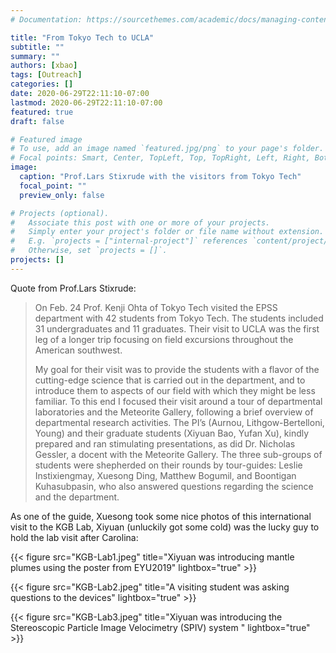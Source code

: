 ```yaml
---
# Documentation: https://sourcethemes.com/academic/docs/managing-content/

title: "From Tokyo Tech to UCLA"
subtitle: ""
summary: ""
authors: [xbao]
tags: [Outreach]
categories: []
date: 2020-06-29T22:11:10-07:00
lastmod: 2020-06-29T22:11:10-07:00
featured: true
draft: false

# Featured image
# To use, add an image named `featured.jpg/png` to your page's folder.
# Focal points: Smart, Center, TopLeft, Top, TopRight, Left, Right, BottomLeft, Bottom, BottomRight.
image:
  caption: "Prof.Lars Stixrude with the visitors from Tokyo Tech"
  focal_point: ""
  preview_only: false

# Projects (optional).
#   Associate this post with one or more of your projects.
#   Simply enter your project's folder or file name without extension.
#   E.g. `projects = ["internal-project"]` references `content/project/deep-learning/index.md`.
#   Otherwise, set `projects = []`.
projects: []
---
```


Quote from Prof.Lars Stixrude:

> On Feb. 24 Prof. Kenji Ohta of Tokyo Tech visited the EPSS department with 42 students from Tokyo Tech.  The students included 31 undergraduates and 11 graduates.  Their visit to UCLA was the first leg of a longer trip focusing on field excursions throughout the American southwest.
>
> My goal for their visit was to provide the students with a flavor of the cutting-edge science that is carried out in the department, and to introduce them to aspects of our field with which they might be less familiar.  To this end I focused their visit around a tour of departmental laboratories and the Meteorite Gallery, following a brief overview of departmental research activities.  The PI’s (Aurnou, Lithgow-Bertelloni, Young) and their graduate students (Xiyuan Bao, Yufan Xu), kindly prepared and ran stimulating presentations, as did Dr. Nicholas Gessler, a docent with the Meteorite Gallery.  The three sub-groups of students were shepherded on their rounds by tour-guides: Leslie Instixiengmay, Xuesong Ding, Matthew Bogumil, and Boontigan Kuhasubpasin, who also answered questions regarding the science and the department.  
>

As one of the guide, Xuesong took some nice photos of this international visit to the KGB Lab, Xiyuan (unluckily got some cold) was the lucky guy to hold the lab visit after Carolina:



{{< figure src="KGB-Lab1.jpeg"  title="Xiyuan was introducing mantle plumes using the poster from EYU2019" lightbox="true" >}}

{{< figure src="KGB-Lab2.jpeg"  title="A visiting student was asking questions to the devices" lightbox="true" >}}

{{< figure src="KGB-Lab3.jpeg"  title="Xiyuan was introducing the Stereoscopic Particle Image Velocimetry (SPIV) system " lightbox="true" >}}